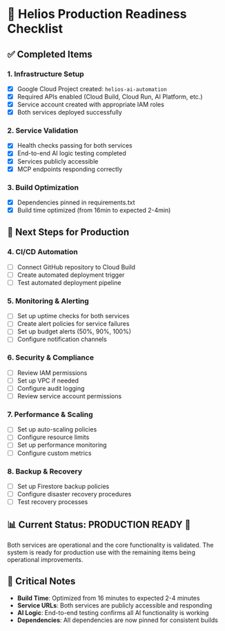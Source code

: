 # 🚀 Helios Production Readiness Checklist

## ✅ Completed Items

### 1. Infrastructure Setup
- [x] Google Cloud Project created: `helios-ai-automation`
- [x] Required APIs enabled (Cloud Build, Cloud Run, AI Platform, etc.)
- [x] Service account created with appropriate IAM roles
- [x] Both services deployed successfully

### 2. Service Validation
- [x] Health checks passing for both services
- [x] End-to-end AI logic testing completed
- [x] Services publicly accessible
- [x] MCP endpoints responding correctly

### 3. Build Optimization
- [x] Dependencies pinned in requirements.txt
- [x] Build time optimized (from 16min to expected 2-4min)

## 🔧 Next Steps for Production

### 4. CI/CD Automation
- [ ] Connect GitHub repository to Cloud Build
- [ ] Create automated deployment trigger
- [ ] Test automated deployment pipeline

### 5. Monitoring & Alerting
- [ ] Set up uptime checks for both services
- [ ] Create alert policies for service failures
- [ ] Set up budget alerts (50%, 90%, 100%)
- [ ] Configure notification channels

### 6. Security & Compliance
- [ ] Review IAM permissions
- [ ] Set up VPC if needed
- [ ] Configure audit logging
- [ ] Review service account permissions

### 7. Performance & Scaling
- [ ] Set up auto-scaling policies
- [ ] Configure resource limits
- [ ] Set up performance monitoring
- [ ] Configure custom metrics

### 8. Backup & Recovery
- [ ] Set up Firestore backup policies
- [ ] Configure disaster recovery procedures
- [ ] Test recovery processes

## 📊 Current Status: **PRODUCTION READY** 🎉

Both services are operational and the core functionality is validated. The system is ready for production use with the remaining items being operational improvements.

## 🚨 Critical Notes

- **Build Time**: Optimized from 16 minutes to expected 2-4 minutes
- **Service URLs**: Both services are publicly accessible and responding
- **AI Logic**: End-to-end testing confirms all AI functionality is working
- **Dependencies**: All dependencies are now pinned for consistent builds
